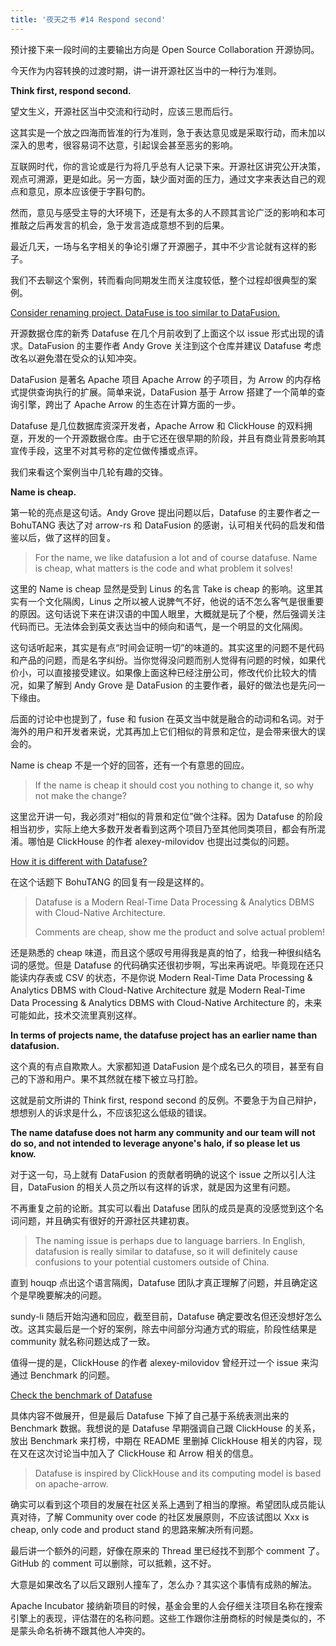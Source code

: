 ```yaml
---
title: '夜天之书 #14 Respond second'
---
```


预计接下来一段时间的主要输出方向是 Open Source Collaboration 开源协同。

今天作为内容转换的过渡时期，讲一讲开源社区当中的一种行为准则。

**Think first, respond second.**

望文生义，开源社区当中交流和行动时，应该三思而后行。

这其实是一个放之四海而皆准的行为准则，急于表达意见或是采取行动，而未加以深入的思考，很容易词不达意，引起误会甚至恶劣的影响。

互联网时代，你的言论或是行为将几乎总有人记录下来。开源社区讲究公开决策，观点可溯源，更是如此。另一方面，缺少面对面的压力，通过文字来表达自己的观点和意见，原本应该便于字斟句酌。

然而，意见与感受主导的大环境下，还是有太多的人不顾其言论广泛的影响和本可推敲之后再发言的机会，急于发言造成意想不到的后果。

最近几天，一场与名字相关的争论引爆了开源圈子，其中不少言论就有这样的影子。

我们不去聊这个案例，转而看向同期发生而关注度较低，整个过程却很典型的案例。

[Consider renaming project. DataFuse is too similar to DataFusion.](https://github.com/datafuselabs/datafuse/issues/654)

开源数据仓库的新秀 Datafuse 在几个月前收到了上面这个以 issue 形式出现的请求。DataFusion 的主要作者 Andy Grove 关注到这个仓库并建议 Datafuse 考虑改名以避免潜在受众的认知冲突。

DataFusion 是著名 Apache 项目 Apache Arrow 的子项目，为 Arrow 的内存格式提供查询执行的扩展。简单来说，DataFusion 基于 Arrow 搭建了一个简单的查询引擎，跨出了 Apache Arrow 的生态在计算方面的一步。

Datafuse 是几位数据库资深开发者，Apache Arrow 和 ClickHouse 的双料拥趸，开发的一个开源数据仓库。由于它还在很早期的阶段，并且有商业背景影响其宣传手段，这里不对其号称的定位做传播或点评。

我们来看这个案例当中几轮有趣的交锋。

**Name is cheap.**

第一轮的亮点是这句话。Andy Grove 提出问题以后，Datafuse 的主要作者之一 BohuTANG 表达了对 arrow-rs 和 DataFusion 的感谢，认可相关代码的启发和借鉴以后，做了这样的回复。

> For the name, we like datafusion a lot and of course datafuse. Name is cheap, what matters is the code and what problem it solves!

这里的 Name is cheap 显然是受到 Linus 的名言 Take is cheap 的影响。这里其实有一个文化隔阂，Linus 之所以被人说脾气不好，他说的话不怎么客气是很重要的原因。这句话说下来在讲汉语的中国人眼里，大概就是玩了个梗，然后强调关注代码而已。无法体会到英文表达当中的倾向和语气，是一个明显的文化隔阂。

这句话听起来，其实是有点“时间会证明一切”的味道的。其实这里的问题不是代码和产品的问题，而是名字纠纷。当你觉得没问题而别人觉得有问题的时候，如果代价小，可以直接接受建议。如果像上面这种已经注册公司，修改代价比较大的情况，如果了解到 Andy Grove 是 DataFusion 的主要作者，最好的做法也是先问一下缘由。

后面的讨论中也提到了，fuse 和 fusion 在英文当中就是融合的动词和名词。对于海外的用户和开发者来说，尤其再加上它们相似的背景和定位，是会带来很大的误会的。

Name is cheap 不是一个好的回答，还有一个有意思的回应。

> If the name is cheap it should cost you nothing to change it, so why not make the change?

这里岔开讲一句，我必须对“相似的背景和定位”做个注释。因为 Datafuse 的阶段相当初步，实际上绝大多数开发者看到这两个项目乃至其他同类项目，都会有所混淆。哪怕是 ClickHouse 的作者 alexey-milovidov 也提出过类似的问题。

[How it is different with Datafuse?](https://github.com/tensorbase/tensorbase/issues/207)

在这个话题下 BohuTANG 的回复有一段是这样的。

> Datafuse is a Modern Real-Time Data Processing & Analytics DBMS with Cloud-Native Architecture.
> 
> Comments are cheap, show me the product and solve actual problem!

还是熟悉的 cheap 味道，而且这个感叹号用得我是真的怕了，给我一种很纠结名词的感觉。但是 Datafuse 的代码确实还很初步啊，写出来再说吧。毕竟现在还只能读内存表或 CSV 的状态，不是你说 Modern Real-Time Data Processing & Analytics DBMS with Cloud-Native Architecture 就是 Modern Real-Time Data Processing & Analytics DBMS with Cloud-Native Architecture 的，未来可能如此，技术交流里真别这样。

**In terms of projects name, the datafuse project has an earlier name than datafusion.**

这个真的有点自欺欺人。大家都知道 DataFusion 是个成名已久的项目，甚至有自己的下游和用户。果不其然就在楼下被立马打脸。

这就是前文所讲的 Think first, respond second 的反例。不要急于为自己辩护，想想别人的诉求是什么，不应该犯这么低级的错误。

**The name datafuse does not harm any community and our team will not do so, and not intended to leverage anyone's halo, if so please let us know.**

对于这一句，马上就有 DataFusion 的贡献者明确的说这个 issue 之所以引人注目，DataFusion 的相关人员之所以有这样的诉求，就是因为这里有问题。

不再重复之前的论断。其实可以看出 Datafuse 团队的成员是真的没感觉到这个名词问题，并且确实有很好的开源社区共建初衷。

> The naming issue is perhaps due to language barriers. In English, datafusion is really similar to datafuse, so it will definitely cause confusions to your potential customers outside of China.

直到 houqp 点出这个语言隔阂，Datafuse 团队才真正理解了问题，并且确定这个是早晚要解决的问题。

sundy-li 随后开始沟通和回应，截至目前，Datafuse 确定要改名但还没想好怎么改。这其实最后是一个好的案例，除去中间部分沟通方式的瑕疵，阶段性结果是 community 就名称问题达成了一致。

值得一提的是，ClickHouse 的作者 alexey-milovidov 曾经开过一个 issue 来沟通过 Benchmark 的问题。

[Check the benchmark of Datafuse](https://github.com/ClickHouse/ClickHouse/issues/27510)

具体内容不做展开，但是最后 Datafuse 下掉了自己基于系统表测出来的 Benchmark 数据。我想说的是 Datafuse 早期强调自己跟 ClickHouse 的关系，放出 Benchmark 来打榜，中期在 README 里删掉 ClickHouse 相关的内容，现在又在这次讨论当中加入了 ClickHouse 和 Arrow 相关的信息。

> Datafuse is inspired by ClickHouse and its computing model is based on apache-arrow.

确实可以看到这个项目的发展在社区关系上遇到了相当的摩擦。希望团队成员能认真对待，了解 Community over code 的社区发展原则，不应该试图以 Xxx is cheap, only code and product stand 的思路来解决所有问题。

最后讲一个额外的问题，好像在原来的 Thread 里已经找不到那个 comment 了。GitHub 的 comment 可以删除，可以抵赖，这不好。

大意是如果改名了以后又跟别人撞车了，怎么办？其实这个事情有成熟的解法。

Apache Incubator 接纳新项目的时候，基金会里的人会仔细关注项目名称在搜索引擎上的表现，评估潜在的名称问题。这些工作跟你注册商标的时候是类似的，不是蒙头命名祈祷不跟其他人冲突的。
